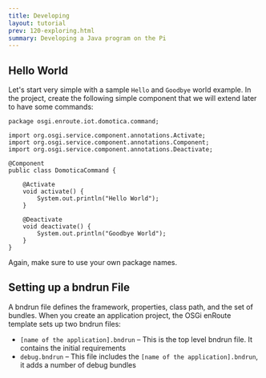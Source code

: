 ```yaml
---
title: Developing
layout: tutorial
prev: 120-exploring.html
summary: Developing a Java program on the Pi
---
```


## Hello World

Let's start very simple with a sample `Hello` and `Goodbye` world example. In the project, create the following simple component that we will extend later to have some commands:

	package osgi.enroute.iot.domotica.command;

	import org.osgi.service.component.annotations.Activate;
	import org.osgi.service.component.annotations.Component;
	import org.osgi.service.component.annotations.Deactivate;
	
	@Component
	public class DomoticaCommand {
	
		@Activate
		void activate() {
			System.out.println("Hello World");
		}
	
		@Deactivate
		void deactivate() {
			System.out.println("Goodbye World");
		}
	}
	
Again, make sure to use your own package names.

## Setting up a bndrun File

A bndrun file defines the framework, properties, class path, and the set of bundles. When you create an application project, the OSGi enRoute template sets up two bndrun files:

* `[name of the application].bndrun` – This is the top level bndrun file. It contains the initial requirements
* `debug.bndrun` – This file includes the `[name of the application].bndrun`, it adds a number of debug bundles


